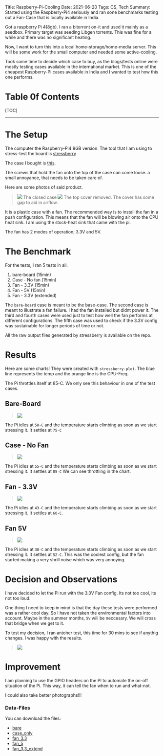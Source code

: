Title: Raspberry-Pi-Cooling
Date: 2021-06-20
Tags: CS, Tech
Summary: Started using the Raspberry-Pi4 seriously and ran sone benchmarks testing out a Fan-Case that is locally available in India.

Got a raspberry Pi 4(8gb). I ran a bitorrent on-it and used it mainly as a seedbox. Primary target was seeding Libgen torrents. This was fine for a while and there was no significant heating.

Now, I want to turn this into a local home-storage/home-media server. This will be some work for the small computer and needed some active-cooling.

Took some time to decide which case to buy, as the blogs/tests online were mostly testing cases available in the international market. This is one of the cheapest Raspberry-Pi cases available in India and I wanted to test how this one performs.


# Table 0f Contents
[TOC]


<hr>


# The Setup
The computer the Raspberry-Pi4 8GB version.
The tool that I am using to stress-test the board is [stressberry](https://github.com/nschloe/stressberry)

The case I bought is [this](https://www.amazon.in/gp/product/B082ZQSHFZ/ref=ppx_yo_dt_b_asin_title_o01_s01?ie=UTF8&psc=1).

The screws that hold the fan onto the top of the case can come loose. a small annoyance, that needs to be taken care of.

Here are some photos of said product.
>![](/assets/2021-06-20-Raspberry-Pi-Cooling/case_1.png)
> The closed case
>![](/assets/2021-06-20-Raspberry-Pi-Cooling/case_2.png)
> The top cover removed. The cover has some gap to aid in airflow.

It is a plastic case with a fan. The recommended way is to install the fan in a push configuration. This means that the fan will be blowing air onto the CPU heat sink. I am using the stock-heat sink that came with the pi.

The fan has 2 modes of operation; 3.3V and 5V.

# The Benchmark
For the tests, I ran 5 tests in all.
  1. bare-board (15min)
  2. Case - No fan (15min)
  3. Fan - 3.3V (15min)
  4. Fan - 5V (15min)
  5. Fan - 3.3V (extended)

The `bare-board` case is meant to be the base-case.
The second case is meant to illustrate a fan failure. I had the fan installed but didnt power it.
The third and fourth cases were used just to test how well the fan performs at different configurations.
The fifth case was used to check if the 3.3V config was sustainable for longer periods of time or not.

All the raw output files generated by stressberry is available on the repo.

# Results

Here are some charts!
They were created with `stressberry-plot`.
The blue line represents the temp and the orange line is the CPU-Freq.

The Pi throttles itself at 85-C. We only see this behaviour in one of the test cases.

## Bare-Board

>![](/assets/2021-06-20-Raspberry-Pi-Cooling/bare.out.png)

The Pi idles at `50-C` and the temperature starts climbing as soon as we start stressing it.
It settles at `75-C`

## Case - No Fan

>![](/assets/2021-06-20-Raspberry-Pi-Cooling/case_only.out.png)

The Pi idles at `55-C` and the temperature starts climbing as soon as we start stressing it.
It settles at `85-C` We can see throttling in the chart.

## Fan - 3.3V

>![](/assets/2021-06-20-Raspberry-Pi-Cooling/fan_3.3.out.png)

The Pi idles at `43-C` and the temperature starts climbing as soon as we start stressing it.
It settles at `60-C`.

## Fan 5V

>![](/assets/2021-06-20-Raspberry-Pi-Cooling/fan_5.out.png)

The Pi idles at `38-C` and the temperature starts climbing as soon as we start stressing it.
It settles at `52-C`. This was the coolest config, but the fan started making a very shrill noise which was very annoying.

# Decision and Observations
I have decided to let the Pi run with the 3.3V Fan config.
Its not too cool, its not too loud.

One thing I need to keep in mind is that the day these tests were performed was a rather cool day. So I have not taken the environmental factors into account. Maybe in the summer months, `5V` will be neccesary. We will cross that bridge when we get to it.

To test my decision, I ran antoher test, this time for 30 mins to see if anythig changes. I was happy with the results.

>![](/assets/2021-06-20-Raspberry-Pi-Cooling/fan_3.3_extend.out.png)


# Improvement
I am planning to use the GPIO headers on the PI to automate the on-off situation of the Pi. This way, it can tell the fan when to run and what-not.

I could also take better photographs!!!

### Data-Files
You can download the files:

- [bare](/assets/2021-06-20-Raspberry-Pi-Cooling/bare.out)
- [case_only](/assets/2021-06-20-Raspberry-Pi-Cooling/case_only.out)
- [fan_3.3](/assets/2021-06-20-Raspberry-Pi-Cooling/fan_3.3.out)
- [fan_5](/assets/2021-06-20-Raspberry-Pi-Cooling/fan_5.out)
- [fan_3.3_extend](/assets/2021-06-20-Raspberry-Pi-Cooling/fan_3.3_extend.out)